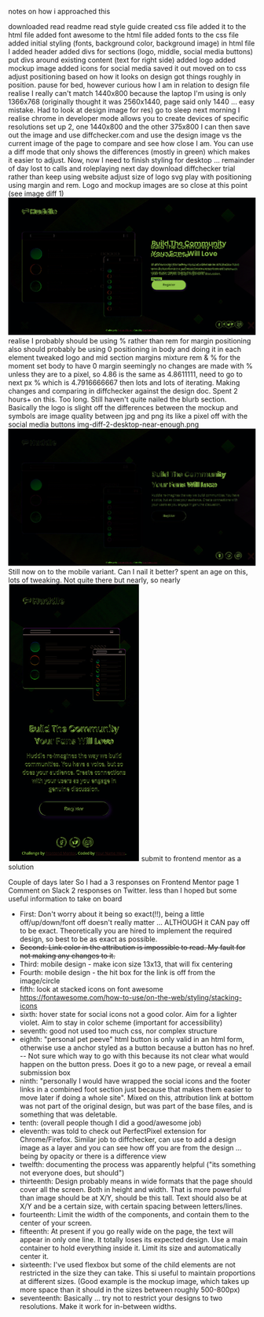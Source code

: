 notes on how i approached this

downloaded
read readme
read style guide
created css file
added it to the html file
added font awesome to the html file
added fonts to the css file
added initial styling (fonts, background color, background image)
in html file I 
    added header
    added divs for sections (logo, middle, social media buttons)
    put divs around existing content (text for right side)
    added logo
    added mockup image
    added icons for social media
    saved it out
moved on to css
    adjust positioning based on how it looks on design
    got things roughly in position.
    pause for bed, however curious how I am in relation to design file
    realise I really can't match 1440x800 because the laptop I'm using is only 1366x768 (originally thought it was 2560x1440, page said only 1440 ... easy mistake. Had to look at design image for res)
go to sleep
next morning I realise
    chrome in developer mode allows you to create devices of specific resolutions
    set up 2, one 1440x800 and the other 375x800
    I can then save out the image and use diffchecker.com and use the design image vs the current image of the page to compare and see how close I am. You can use a diff mode that only shows the differences (mostly in green) which makes it easier to adjust.
    Now, now I need to finish styling for desktop ...
    remainder of day lost to calls and roleplaying
next day 
    download diffchecker trial rather than keep using website
    adjust size of logo svg
    play with positioning using margin and rem. Logo and mockup images are so close at this point (see image diff 1)
    ![alt](image-diff-1.png)
    realise I probably should be using % rather than rem for margin positioning
    also should probably be using 0 positioning in body and doing it in each element
    tweaked logo and mid section margins mixture rem & % for the moment
    set body to have 0 margin
    seemingly no changes are made with % unless they are to a pixel, so 4.86 is the same as 4.8611111, need to go to next px % which is 4.7916666667
    then lots and lots of iterating. Making changes and comparing in diffchecker against the design doc.
    Spent 2 hours+ on this. Too long.
    Still haven't quite nailed the blurb section.
        Basically the logo is slight off
        the differences between the mockup and symbols are image quality between jpg and png
        its like a pixel off with the social media buttons
    img-diff-2-desktop-near-enough.png
    ![alt](img-diff-2-desktop-near-enough.png)
    Still now on to the mobile variant. Can I nail it better?
    spent an age on this, lots of tweaking. Not quite there but nearly, so nearly
    ![mobileimage](mob-img-diff-1.png)
    submit to frontend mentor as a solution

Couple of days later
    So I had a 3 responses on Frontend Mentor page
    1 Comment on Slack
    2 responses on Twitter. 
    less than I hoped but some useful information to take on board

* First: Don't worry about it being so exact(!!), being a little off/up/down/font off doesn't really matter ... ALTHOUGH it CAN pay off to be exact. Theoretically you are hired to implement the required design, so best to be as exact as possible.
* ~~Second: Link color in the attribution is impossible to read. My fault for not making any changes to it.~~
* Third: mobile design - make icon size 13x13, that will fix centering
* Fourth: mobile design - the hit box for the link is off from the image/circle
* fifth: look at stacked icons on font awesome https://fontawesome.com/how-to-use/on-the-web/styling/stacking-icons
* sixth: hover state for social icons not a good color. Aim for a lighter violet. Aim to stay in color scheme (important for accessibility)
* seventh: good not used too much css, nor complex structure
* eighth: "personal pet peeve" html button is only valid in an html form, otherwise use a anchor styled as a button because a button has no href. -- Not sure which way to go with this because its not clear what would happen on the button press. Does it go to a new page, or reveal a email submission box
* ninth: "personally I would have wrapped the social icons and the footer links in a combined foot section just because that makes them easier to move later if doing a whole site". Mixed on this, attribution link at bottom was not part of the original design, but was part of the base files, and is something that was deletable. 
* tenth: (overall people though I did a good/awesome job)
* eleventh: was told to check out PerfectPixel extension for Chrome/Firefox. Similar job to diffchecker, can use to add a design image as a layer and you can see how off you are from the design ... being by opacity or there is a difference view
* twelfth: documenting the process was apparently helpful ("its something not everyone does, but should")
* thirteenth: Design probably means in wide formats that the page should cover all the screen. Both in height and width. That is more powerful than image should be at X/Y, should be this tall. Text should also be at X/Y and be a certain size, with certain spacing between letters/lines.
* fourteenth: Limit the width of the components, and contain them to the center of your screen.
* fifteenth: At present if you go really wide on the page, the text will appear in only one line. It totally loses its expected design. Use a main container to hold everything inside it. Limit its size and automatically center it.
* sixteenth: I've used flexbox but some of the child elements are not restricted in the size they can take. This si useful to maintain proportions at different sizes. (Good example is the mockup image, which takes up more space than it should in the sizes between roughly 500-800px)
* seventeenth: Basically ... try not to restrict your designs to two resolutions. Make it work for in-between widths.